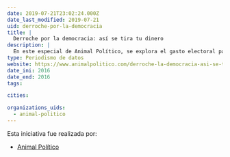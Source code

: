 ```yaml
---
date: 2019-07-21T23:02:24.000Z
date_last_modified: 2019-07-21
uid: derroche-por-la-democracia
title: |
  Derroche por la democracia: así se tira tu dinero
description: |
  En este especial de Animal Político, se explora el gasto electoral para elegir gobernadoresen México y la mayoría de sus estados y cómo esta actividad aumentó considerablemente de un periodo a otro, y con ello una de las promesas de la reforma política, que pretendía bajar el costo de la democracia, se esfumó.
type: Periodismo de datos
website: https://www.animalpolitico.com/derroche-la-democracia-asi-se-tira-dinero/
date_ini: 2016
date_end: 2016
tags:

cities: 

organizations_uids:
  - animal-politico
---
```


Esta iniciativa fue realizada por:

- [Animal Político](/organizaciones/animal-politico)
